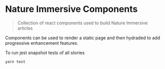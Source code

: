 # Nature Immersive Components

> Collection of react components used to build Nature Immersive articles

Components can be used to render a static page and then hydraded to add progressive enhancement features.

To run jest snapshot tests of all stories

	yarn test

